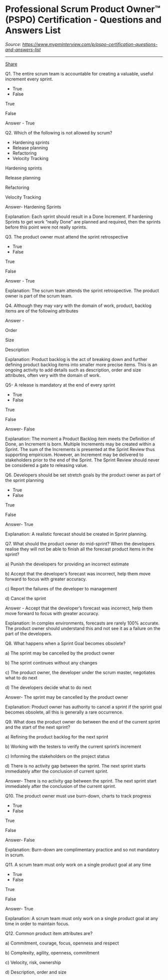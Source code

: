 # Professional Scrum Product Owner™ (PSPO) Certification - Questions and Answers List

*Source: https://www.mypminterview.com/p/pspo-certification-questions-and-answers-list*

---

[Share](https://www.mypminterview.com/p/pspo-certification-questions-and-answers-list?utm_source=substack&utm_medium=email&utm_content=share&action=share)



Q1. The entire scrum team is accountable for creating a valuable, useful increment every sprint.

* True
* False

True

False

Answer - True

Q2. Which of the following is not allowed by scrum?

* Hardening sprints
* Release planning
* Refactoring
* Velocity Tracking

Hardening sprints

Release planning

Refactoring

Velocity Tracking

Answer- Hardening Sprints

Explanation: Each sprint should result in a Done Increment. If hardening Sprints to get work “really Done” are planned and required, then the sprints before this point were not really sprints.

Q3. The product owner must attend the sprint retrospective

* True
* False

True

False



Answer - True

Explanation: The scrum team attends the sprint retrospective. The product owner is part of the scrum team.

Q4. Although they may vary with the domain of work, product, backlog items are of the following attributes

Answer -

Order

Size

Description

Explanation: Product backlog is the act of breaking down and further defining product backlog items into smaller more precise items. This is an ongoing activity to add details such as description, order and size attributes, often very with the domain of work.

Q5- A release is mandatory at the end of every sprint

* True
* False

True

False

Answer- False

Explanation: The moment a Product Backlog item meets the Definition of Done, an Increment is born. Multiple Increments may be created within a Sprint. The sum of the Increments is presented at the Sprint Review thus supporting empiricism. However, an Increment may be delivered to stakeholders prior to the end of the Sprint. The Sprint Review should never be considered a gate to releasing value.

Q6. Developers should be set stretch goals by the product owner as part of the sprint planning

* True
* False

True

False

Answer- True

Explanation: A realistic forecast should be created in Sprint planning.

Q7. What should the product owner do mid-sprint? When the developers realise they will not be able to finish all the forecast product items in the sprint?

a) Punish the developers for providing an incorrect estimate

b) Accept that the developer’s forecast was incorrect, help them move forward to focus with greater accuracy.

c) Report the failures of the developer to management

d) Cancel the sprint

Answer - Accept that the developer’s forecast was incorrect, help them move forward to focus with greater accuracy.

Explanation: In complex environments, forecasts are rarely 100% accurate. The product owner should understand this and not see it as a failure on the part of the developers.

Q8. What happens when a Sprint Goal becomes obsolete?

a) The sprint may be cancelled by the product owner

b) The sprint continues without any changes

c) The product owner, the developer under the scrum master, negotiates what to do next

d) The developers decide what to do next

Answer- The sprint may be cancelled by the product owner

Explanation: Product owner has authority to cancel a sprint if the sprint goal becomes obsolete, all this is generally a rare occurrence.

Q9. What does the product owner do between the end of the current sprint and the start of the next sprint?

a) Refining the product backlog for the next sprint

b) Working with the testers to verify the current sprint’s increment

c) Informing the stakeholders on the project status

d) There is no activity gap between the sprint. The next sprint starts immediately after the conclusion of current sprint.

Answer- There is no activity gap between the sprint. The next sprint start immediately after the conclusion of the current sprint.

Q10. The product owner must use burn-down, charts to track progress

* True
* False

True

False

Answer- False

Explanation: Burn-down are complimentary practice and so not mandatory in scrum.

Q11. A scrum team must only work on a single product goal at any time

* True
* False

True

False

Answer- True

Explanation: A scrum team must only work on a single product goal at any time in order to maintain focus.

Q12. Common product item attributes are?

a) Commitment, courage, focus, openness and respect

b) Complexity, agility, openness, commitment

c) Velocity, risk, ownership

d) Description, order and size

